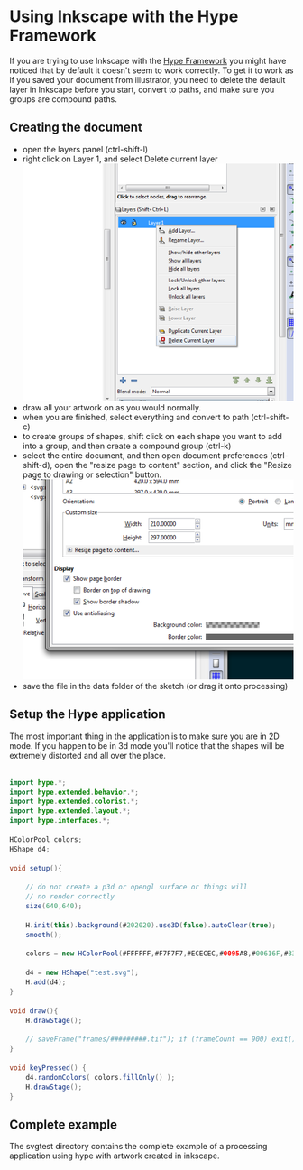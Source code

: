 # Using Inkscape with the Hype Framework
If you are trying to use Inkscape with the [Hype Framework](http://www.hypeframework.org/) you
might have noticed that by default it doesn't seem to work correctly.  To get it to work
as if you saved your document from illustrator, you need to delete the default layer in 
Inkscape before you start, convert to paths, and make sure you groups are compound paths.

## Creating the document
* open the layers panel (ctrl-shift-l)
* right click on Layer 1, and select Delete current layer ![deleteLayer](img/deleteDefaultLayer.png)
* draw all your artwork on as you would normally.
* when you are finished, select everything and convert to path (ctrl-shift-c)
* to create groups of shapes, shift click on each shape you want to add into a group, and then create a compound group (ctrl-k)
* select the entire document, and then open document preferences (ctrl-shift-d), open the "resize page to content" section, and click the "Resize page to drawing or selection" button. ![resize](img/resizePage.png)
* save the file in the data folder of the sketch (or drag it onto processing)

## Setup the Hype application
The most important thing in the application is to make sure you are in 2D mode.  If you happen to be in 3d
mode you'll notice that the shapes will be extremely distorted and all over the place.  

```java

import hype.*;
import hype.extended.behavior.*;
import hype.extended.colorist.*;
import hype.extended.layout.*;
import hype.interfaces.*;

HColorPool colors;
HShape d4;

void setup(){
	
	// do not create a p3d or opengl surface or things will
	// no render correctly
	size(640,640);

	H.init(this).background(#202020).use3D(false).autoClear(true);
	smooth();

	colors = new HColorPool(#FFFFFF,#F7F7F7,#ECECEC,#0095A8,#00616F,#333333,#FF3300,#FF6600);

	d4 = new HShape("test.svg");
	H.add(d4);
}

void draw(){
	H.drawStage();

	// saveFrame("frames/#########.tif"); if (frameCount == 900) exit();
}

void keyPressed() {
	d4.randomColors( colors.fillOnly() );
	H.drawStage();
}
```

## Complete example
The svgtest directory contains the complete example of a processing application
using hype with artwork created in inkscape.